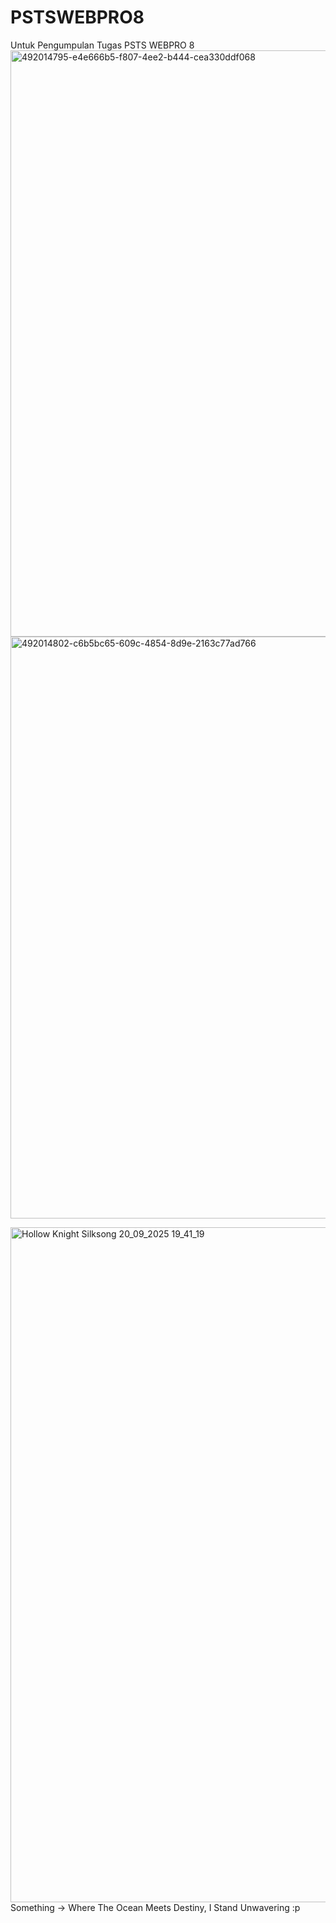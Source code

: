 # PSTSWEBPRO8
Untuk Pengumpulan Tugas PSTS WEBPRO 8
<img width="1919" height="938" alt="492014795-e4e666b5-f807-4ee2-b444-cea330ddf068" src="https://github.com/user-attachments/assets/cb28ad46-3ea0-4e38-bcdd-c38edd8b08b4" />
<img width="1919" height="931" alt="492014802-c6b5bc65-609c-4854-8d9e-2163c77ad766" src="https://github.com/user-attachments/assets/d1523747-b855-4dc1-8198-01e7358ac53c" />

<img width="1920" height="1080" alt="Hollow Knight Silksong 20_09_2025 19_41_19" src="https://github.com/user-attachments/assets/99579c24-fbbf-4369-b374-175e8e736cf0" />
Something ->
Where The Ocean Meets Destiny, I Stand Unwavering
:p
